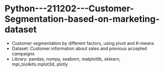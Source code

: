# Python---211202---Customer-Segmentation-based-on-marketing-dataset

- Customer segmentation by different factors, using pivot and K-means  
- Dataset: Customer information about sales and previous accepted campaigns  
- Library: pandas, numpy, seaborn, matplotlib, sklearn, mpl_toolkits.mplot3d, plotly  
